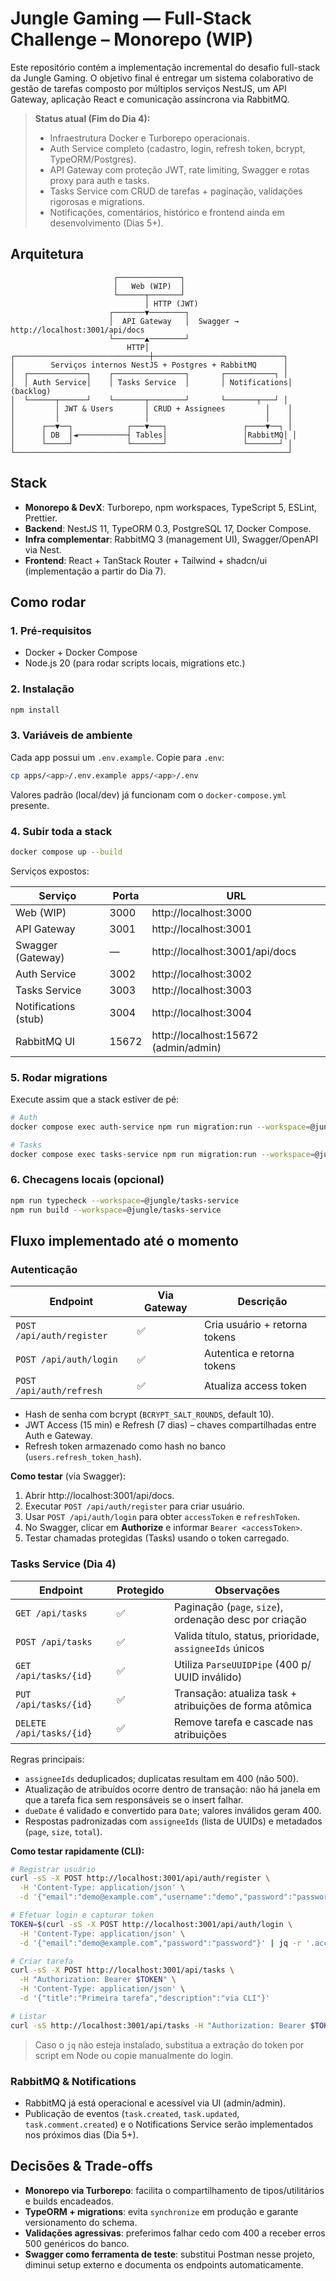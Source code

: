 # Jungle Gaming — Full-Stack Challenge – Monorepo (WIP)

Este repositório contém a implementação incremental do desafio full-stack da Jungle Gaming. O objetivo final é entregar um sistema colaborativo de gestão de tarefas composto por múltiplos serviços NestJS, um API Gateway, aplicação React e comunicação assíncrona via RabbitMQ.

> **Status atual (Fim do Dia 4):**
>
> - Infraestrutura Docker e Turborepo operacionais.
> - Auth Service completo (cadastro, login, refresh token, bcrypt, TypeORM/Postgres).
> - API Gateway com proteção JWT, rate limiting, Swagger e rotas proxy para auth e tasks.
> - Tasks Service com CRUD de tarefas + paginação, validações rigorosas e migrations.
> - Notificações, comentários, histórico e frontend ainda em desenvolvimento (Dias 5+).

## Arquitetura

```
                       ┌──────────────┐
                       │   Web (WIP)  │
                       └──────┬───────┘
                              │ HTTP (JWT)
                      ┌───────▼────────┐
                      │  API Gateway   │  Swagger → http://localhost:3001/api/docs
                      └───────▲────────┘
                          HTTP│
┌──────────────────────────────┼─────────────────────────────┐
│        Serviços internos NestJS + Postgres + RabbitMQ      │
│  ┌─────────────┐    ┌────────────────┐       ┌───────────┐ │
│  │ Auth Service│    │ Tasks Service  │       │ Notifications│ (backlog)
│  └──────┬──────┘    └───────┬────────┘       └───────┬───┘ │
│         │ JWT & Users       │ CRUD + Assignees         │    │
│         │                   │                          │    │
│      ┌──▼──┐            ┌───▼───┐                 ┌────▼──┐ │
│      │ DB  │◄───────────┤ Tables│                 │RabbitMQ│ │
│      └─────┘            └───────┘                 └───────┘ │
└─────────────────────────────────────────────────────────────┘
```

## Stack

- **Monorepo & DevX**: Turborepo, npm workspaces, TypeScript 5, ESLint, Prettier.
- **Backend**: NestJS 11, TypeORM 0.3, PostgreSQL 17, Docker Compose.
- **Infra complementar**: RabbitMQ 3 (management UI), Swagger/OpenAPI via Nest.
- **Frontend**: React + TanStack Router + Tailwind + shadcn/ui (implementação a partir do Dia 7).

## Como rodar

### 1. Pré-requisitos

- Docker + Docker Compose
- Node.js 20 (para rodar scripts locais, migrations etc.)

### 2. Instalação

```bash
npm install
```

### 3. Variáveis de ambiente

Cada app possui um `.env.example`. Copie para `.env`:

```bash
cp apps/<app>/.env.example apps/<app>/.env
```

Valores padrão (local/dev) já funcionam com o `docker-compose.yml` presente.

### 4. Subir toda a stack

```bash
docker compose up --build
```

Serviços expostos:

| Serviço              | Porta | URL                                  |
| -------------------- | ----- | ------------------------------------ |
| Web (WIP)            | 3000  | http://localhost:3000                |
| API Gateway          | 3001  | http://localhost:3001                |
| Swagger (Gateway)    | —     | http://localhost:3001/api/docs       |
| Auth Service         | 3002  | http://localhost:3002                |
| Tasks Service        | 3003  | http://localhost:3003                |
| Notifications (stub) | 3004  | http://localhost:3004                |
| RabbitMQ UI          | 15672 | http://localhost:15672 (admin/admin) |

### 5. Rodar migrations

Execute assim que a stack estiver de pé:

```bash
# Auth
docker compose exec auth-service npm run migration:run --workspace=@jungle/auth-service

# Tasks
docker compose exec tasks-service npm run migration:run --workspace=@jungle/tasks-service
```

### 6. Checagens locais (opcional)

```bash
npm run typecheck --workspace=@jungle/tasks-service
npm run build --workspace=@jungle/tasks-service
```

## Fluxo implementado até o momento

### Autenticação

| Endpoint                  | Via Gateway | Descrição                     |
| ------------------------- | ----------- | ----------------------------- |
| `POST /api/auth/register` | ✅          | Cria usuário + retorna tokens |
| `POST /api/auth/login`    | ✅          | Autentica e retorna tokens    |
| `POST /api/auth/refresh`  | ✅          | Atualiza access token         |

- Hash de senha com bcrypt (`BCRYPT_SALT_ROUNDS`, default 10).
- JWT Access (15 min) e Refresh (7 dias) – chaves compartilhadas entre Auth e Gateway.
- Refresh token armazenado como hash no banco (`users.refresh_token_hash`).

**Como testar** (via Swagger):

1. Abrir http://localhost:3001/api/docs.
2. Executar `POST /api/auth/register` para criar usuário.
3. Usar `POST /api/auth/login` para obter `accessToken` e `refreshToken`.
4. No Swagger, clicar em **Authorize** e informar `Bearer <accessToken>`.
5. Testar chamadas protegidas (Tasks) usando o token carregado.

### Tasks Service (Dia 4)

| Endpoint                 | Protegido | Observações                                             |
| ------------------------ | --------- | ------------------------------------------------------- |
| `GET /api/tasks`         | ✅        | Paginação (`page`, `size`), ordenação desc por criação  |
| `POST /api/tasks`        | ✅        | Valida título, status, prioridade, `assigneeIds` únicos |
| `GET /api/tasks/{id}`    | ✅        | Utiliza `ParseUUIDPipe` (400 p/ UUID inválido)          |
| `PUT /api/tasks/{id}`    | ✅        | Transação: atualiza task + atribuições de forma atômica |
| `DELETE /api/tasks/{id}` | ✅        | Remove tarefa e cascade nas atribuições                 |

Regras principais:

- `assigneeIds` deduplicados; duplicatas resultam em 400 (não 500).
- Atualização de atribuídos ocorre dentro de transação: não há janela em que a tarefa fica sem responsáveis se o insert falhar.
- `dueDate` é validado e convertido para `Date`; valores inválidos geram 400.
- Respostas padronizadas com `assigneeIds` (lista de UUIDs) e metadados (`page`, `size`, `total`).

**Como testar rapidamente (CLI):**

```bash
# Registrar usuário
curl -sS -X POST http://localhost:3001/api/auth/register \
  -H 'Content-Type: application/json' \
  -d '{"email":"demo@example.com","username":"demo","password":"password"}'

# Efetuar login e capturar token
TOKEN=$(curl -sS -X POST http://localhost:3001/api/auth/login \
  -H 'Content-Type: application/json' \
  -d '{"email":"demo@example.com","password":"password"}' | jq -r '.accessToken')

# Criar tarefa
curl -sS -X POST http://localhost:3001/api/tasks \
  -H "Authorization: Bearer $TOKEN" \
  -H 'Content-Type: application/json' \
  -d '{"title":"Primeira tarefa","description":"via CLI"}'

# Listar
curl -sS http://localhost:3001/api/tasks -H "Authorization: Bearer $TOKEN"
```

> Caso o `jq` não esteja instalado, substitua a extração do token por script em Node ou copie manualmente do login.

### RabbitMQ & Notifications

- RabbitMQ já está operacional e acessível via UI (admin/admin).
- Publicação de eventos (`task.created`, `task.updated`, `task.comment.created`) e o Notifications Service serão implementados nos próximos dias (Dia 5+).

## Decisões & Trade-offs

- **Monorepo via Turborepo**: facilita o compartilhamento de tipos/utilitários e builds encadeados.
- **TypeORM + migrations**: evita `synchronize` em produção e garante versionamento do schema.
- **Validações agressivas**: preferimos falhar cedo com 400 a receber erros 500 genéricos do banco.
- **Swagger como ferramenta de teste**: substitui Postman nesse projeto, diminui setup externo e documenta os endpoints automaticamente.
